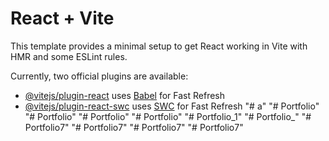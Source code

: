 # React + Vite

This template provides a minimal setup to get React working in Vite with HMR and some ESLint rules.

Currently, two official plugins are available:

- [@vitejs/plugin-react](https://github.com/vitejs/vite-plugin-react/blob/main/packages/plugin-react/README.md) uses [Babel](https://babeljs.io/) for Fast Refresh
- [@vitejs/plugin-react-swc](https://github.com/vitejs/vite-plugin-react-swc) uses [SWC](https://swc.rs/) for Fast Refresh
"# a" 
"# Portfolio" 
"# Portfolio" 
"# Portfolio" 
"# Portfolio" 
"# Portfolio_1" 
"# Portfolio_" 
"# Portfolio7" 
"# Portfolio7" 
"# Portfolio7" 
"# Portfolio7" 
